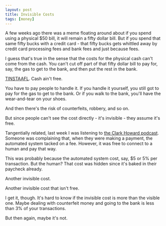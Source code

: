 ```yaml
---
layout: post
title: Invisible Costs
tags: [money]
---
```


A few weeks ago there was a meme floating around about if you spend using a physical $50 bill, it will remain a fifty dollar bill. But if you spend that same fifty bucks with a credit card - that fifty bucks gets whittled away by credit card processing fees and bank fees and just because fees.

I guess that's true in the sense that the costs for the physical cash can't come from the cash. You can't cut off part of that fifty dollar bill to pay for, say, the gas to get to the bank, and then put the rest in the bank.

[TINSTAAFL](https://en.wikipedia.org/wiki/No_such_thing_as_a_free_lunch). Cash ain't free.

You have to pay people to handle it. If you handle it yourself, you still got to pay for the gas to get to the bank. Or if you walk to the bank, you'll have the wear-and-tear on your shoes.

And then there's the risk of counterfeits, robbery, and so on.

But since people can't see the cost directly - it's invisible - they assume it's free.

Tangentially related, last week I was listening to [the Clark Howard podcast](https://clark.com/podcasts/). Someone was complaining that, when they were making a payment, the automated system tacked on a fee. However, it was free to connect to a human and pay that way.

This was probably because the automated system cost, say, $5 or 5% per transaction. But the human? That cost was hidden since it's baked in their paycheck already.

Another invisible cost.

Another invisible cost that isn't free.

I get it, though. It's hard to know if the invisible cost is more than the visible one. Maybe dealing with counterfeit money and going to the bank is less than 3% of your transactions.

But then again, maybe it's not.